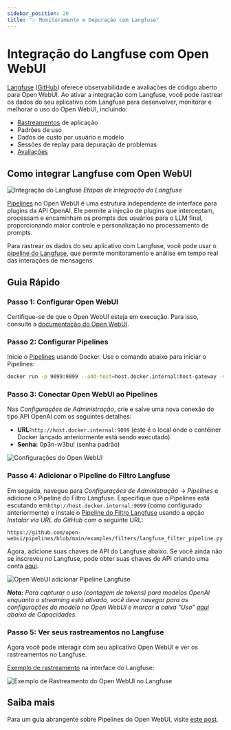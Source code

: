 ```yaml
---
sidebar_position: 20
title: "💥 Monitoramento e Depuração com Langfuse"
---
```


# Integração do Langfuse com Open WebUI

[Langfuse](https://langfuse.com/) ([GitHub](https://github.com/langfuse/langfuse)) oferece observabilidade e avaliações de código aberto para Open WebUI. Ao ativar a integração com Langfuse, você pode rastrear os dados do seu aplicativo com Langfuse para desenvolver, monitorar e melhorar o uso do Open WebUI, incluindo:

- [Rastreamentos](https://langfuse.com/docs/tracing) de aplicação
- Padrões de uso
- Dados de custo por usuário e modelo
- Sessões de replay para depuração de problemas
- [Avaliações](https://langfuse.com/docs/scores/overview)

## Como integrar Langfuse com Open WebUI

![Integração do Langfuse](https://langfuse.com/images/docs/openwebui-integration.gif)
_Etapas de integração do Langfuse_

[Pipelines](https://github.com/open-webui/pipelines/) no Open WebUI é uma estrutura independente de interface para plugins da API OpenAI. Ele permite a injeção de plugins que interceptam, processam e encaminham os prompts dos usuários para o LLM final, proporcionando maior controle e personalização no processamento de prompts.

Para rastrear os dados do seu aplicativo com Langfuse, você pode usar o [pipeline do Langfuse](https://github.com/open-webui/pipelines/blob/d4fca4c37c4b8603be7797245e749e9086f35130/examples/filters/langfuse_filter_pipeline.py), que permite monitoramento e análise em tempo real das interações de mensagens.

## Guia Rápido

### Passo 1: Configurar Open WebUI

Certifique-se de que o Open WebUI esteja em execução. Para isso, consulte a [documentação do Open WebUI](https://docs.openwebui.com/).

### Passo 2: Configurar Pipelines

Inicie o [Pipelines](https://github.com/open-webui/pipelines/) usando Docker. Use o comando abaixo para iniciar o Pipelines:

```bash
docker run -p 9099:9099 --add-host=host.docker.internal:host-gateway -v pipelines:/app/pipelines --name pipelines --restart always ghcr.io/open-webui/pipelines:main
```

### Passo 3: Conectar Open WebUI ao Pipelines

Nas _Configurações de Administração_, crie e salve uma nova conexão do tipo API OpenAI com os seguintes detalhes:

- **URL:**`http://host.docker.internal:9099` (este é o local onde o contêiner Docker lançado anteriormente está sendo executado).
- **Senha:** 0p3n-w3bu! (senha padrão)

![Configurações do Open WebUI](https://langfuse.com/images/docs/openwebui-setup-settings.png)

### Passo 4: Adicionar o Pipeline do Filtro Langfuse

Em seguida, navegue para _Configurações de Administração_ -> _Pipelines_ e adicione o Pipeline do Filtro Langfuse. Especifique que o Pipelines está escutando em`http://host.docker.internal:9099` (como configurado anteriormente) e instale o [Pipeline do Filtro Langfuse](https://github.com/open-webui/pipelines/blob/main/examples/filters/langfuse_filter_pipeline.py) usando a opção _Instalar via URL do GitHub_ com o seguinte URL:

```
https://github.com/open-webui/pipelines/blob/main/examples/filters/langfuse_filter_pipeline.py
```

Agora, adicione suas chaves de API do Langfuse abaixo. Se você ainda não se inscreveu no Langfuse, pode obter suas chaves de API criando uma conta [aqui](https://cloud.langfuse.com).

![Open WebUI adicionar Pipeline Langfuse](https://langfuse.com//images/docs/openwebui-add-pipeline.png)

_**Nota:** Para capturar o uso (contagem de tokens) para modelos OpenAI enquanto o streaming está ativado, você deve navegar para as configurações do modelo no Open WebUI e marcar a caixa "Uso" [aqui](https://github.com/open-webui/open-webui/discussions/5770#discussioncomment-10778586) abaixo de _Capacidades_._

### Passo 5: Ver seus rastreamentos no Langfuse

Agora você pode interagir com seu aplicativo Open WebUI e ver os rastreamentos no Langfuse.

[Exemplo de rastreamento](https://cloud.langfuse.com/project/cloramnkj0002jz088vzn1ja4/traces/904a8c1f-4974-4f8f-8a2f-129ae78d99c5?observation=fe5b127b-e71c-45ab-8ee5-439d4c0edc28) na interface do Langfuse:

![Exemplo de Rastreamento do Open WebUI no Langfuse](https://langfuse.com/images/docs/openwebui-example-trace.png)

## Saiba mais

Para um guia abrangente sobre Pipelines do Open WebUI, visite [este post](https://ikasten.io/2024/06/03/getting-started-with-openwebui-pipelines/).
